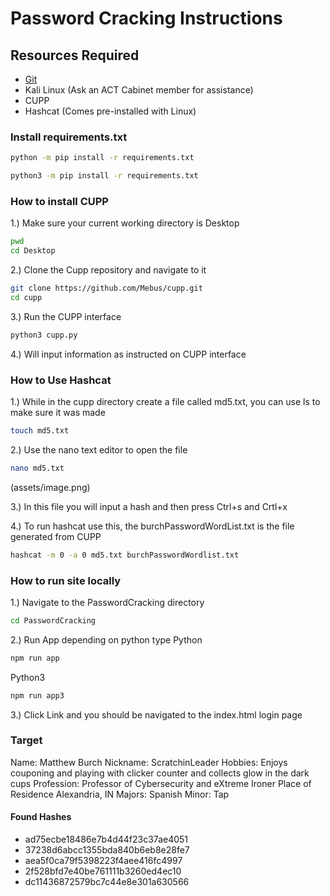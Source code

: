 # Password Cracking Instructions

## Resources Required

- [Git](https://git-scm.com/downloads)
- Kali Linux (Ask an ACT Cabinet member for assistance)
- CUPP
- Hashcat (Comes pre-installed with Linux)

### Install requirements.txt

```sh
python -m pip install -r requirements.txt
```

```sh
python3 -m pip install -r requirements.txt
```

### How to install CUPP

1.) Make sure your current working directory is Desktop

```sh
pwd
cd Desktop
```

2.) Clone the Cupp repository and navigate to it

```sh
git clone https://github.com/Mebus/cupp.git
cd cupp
```

3.) Run the CUPP interface

```sh
python3 cupp.py
```

4.) Will input information as instructed on CUPP interface

### How to Use Hashcat

1.) While in the cupp directory create a file called md5.txt, you can use ls to make sure it was made

```sh
touch md5.txt
```

2.) Use the nano text editor to open the file

```sh
nano md5.txt
```

(assets/image.png)

3.) In this file you will input a hash and then press Ctrl+s and Crtl+x

4.) To run hashcat use this, the burchPasswordWordList.txt is the file generated from CUPP

```sh
hashcat -m 0 -a 0 md5.txt burchPasswordWordlist.txt
```

### How to run site locally

1.) Navigate to the PasswordCracking directory

```sh
cd PasswordCracking
```

2.) Run App depending on python type
Python

```sh
npm run app
```

Python3

```sh
npm run app3
```

3.) Click Link and you should be navigated to the index.html login page

### Target

Name: Matthew Burch
Nickname: ScratchinLeader
Hobbies: Enjoys couponing and playing with clicker counter and collects glow in the dark cups
Profession: Professor of Cybersecurity and eXtreme Ironer
Place of Residence Alexandria, IN
Majors: Spanish
Minor: Tap

#### Found Hashes

- ad75ecbe18486e7b4d44f23c37ae4051
- 37238d6abcc1355bda840b6eb8e28fe7
- aea5f0ca79f5398223f4aee416fc4997
- 2f528bfd7e40be761111b3260ed4ec10
- dc11436872579bc7c44e8e301a630566
